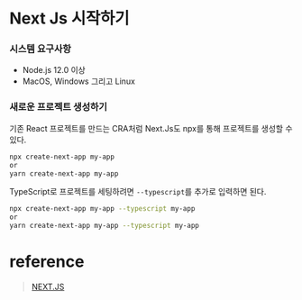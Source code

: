# Next Js 시작하기

### 시스템 요구사항

- Node.js 12.0 이상
- MacOS, Windows 그리고 Linux

### 새로운 프로젝트 생성하기

기존 React 프로젝트를 만드는 CRA처럼 Next.Js도 npx를 통해 프로젝트를 생성할 수 있다.

```bash
npx create-next-app my-app
or
yarn create-next-app my-app
```

TypeScript로 프로젝트를 세팅하려면 `--typescript`를 추가로 입력하면 된다.

```bash
npx create-next-app my-app --typescript my-app
or
yarn create-next-app my-app --typescript my-app
```

# reference

> [NEXT.JS](https://nextjs.org/docs/getting-started#manual-setup)
